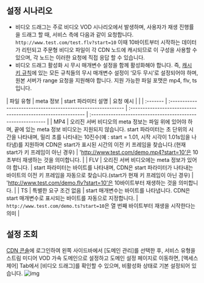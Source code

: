 ## 설정 시나리오

- 비디오 드래그는 주로 비디오 VOD 시나리오에서 발생하며, 사용자가 재생 진행률을 드래그 할 때, 서비스 측에 다음과 같이 요청합니다.
`http://www.test.com/test.flv?start=10`
  이때 10바이트부터 시작하는 데이터가 리턴되고 주문형 비디오 파일이 각 CDN 노드에 캐시되므로 이 구성을 사용할 수 있으며, 각 노드는 이러한 요청에 직접 응답 할 수 있습니다.
- 비디오 드래그 활성화 시 무시 매개변수 설정을 함께 활성화해야 합니다. 즉, [캐시 키 규칙](https://intl.cloud.tencent.com/document/product/228/35316)에 있는 모든 규칙들의 무시 매개변수 설정이 ‘모두 무시’로 설정되어야 하며, 원본 서버가 range 요청을 지원해야 합니다. 지원 가능한 파일 포맷은 mp4, flv, ts입니다.

| 파일 유형 | meta 정보                                                    | start 파라미터 설명                                               | 요청 예시                                                     |                                                  |
| :------- | :----------------------------------------------------------- | :----------------------------------------------------------- | :----------------------------------------------------------- |
| MP4      | 오리진 서버 비디오의 meta 정보는 파일 위에 있어야 하며, 끝에 있는 meta 정보 비디오는 지원되지 않습니다. start 파라미터는 초 단위의 시간을 나타내며, 밀리 초를 나타내는 10진수(예 : start = 1.01, 시작 시각이 1.01s임을 나타냄)를 지원하며 CDN은 start가 표시된 시간의 이전 키 프레임을 찾습니다.(현재 start가 키 프레임이 아닌 경우) | 'http://www.test.com/demo.mp4?start=10'은 10초부터 재생하는 것을 의미합니다. |
| FLV | 오리진 서버 비디오에는 meta 정보가 있어야 합니다. | start 파라미터는 바이트를 나타내며, CDN은 start 파라미터가 나타내는 바이트의 이전 키 프레임을 자동으로 찾습니다.(start가 현재 키 프레임이 아닌 경우) | 'http://www.test.com/demo.flv?start=10'은 10바이트부터 재생하는 것을 의미합니다. |
| TS       | 특별한 요구 조건 없음                                                   | start 매개변수는 바이트를 나타냅니다. CDN은 start 매개변수로 표시되는 바이트를 자동으로 지정합니다. | `http://www.test.com/demo.ts?start=10`은 열 번째 바이트부터 재생을 시작한다는 의미  |


## 설정 조회
[CDN 콘솔](https://console.cloud.tencent.com/cdn)에 로그인하여 왼쪽 사이드바에서 [도메인 관리]를 선택한 후, 서비스 유형을 스트림 미디어 VOD 가속 도메인으로 설정하고 도메인 설정 페이지로 이동하면, [액세스 제어] Tab에서 [비디오 드래그]를 확인할 수 있으며, 비활성화 상태로 기본 설정되어 있습니다.
![img](https://main.qcloudimg.com/raw/515a46c56b93b9932f5bbcab39a8293e.png)
